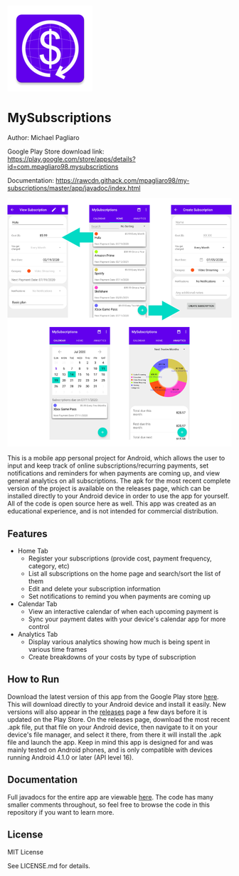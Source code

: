 ![MySubscriptions icon](https://github.com/mpagliaro98/my-subscriptions/blob/master/app/src/main/res/mipmap-xxxhdpi/ic_launcher.png?raw=true)
# MySubscriptions

Author: Michael Pagliaro

Google Play Store download link: https://play.google.com/store/apps/details?id=com.mpagliaro98.mysubscriptions

Documentation: https://rawcdn.githack.com/mpagliaro98/my-subscriptions/master/app/javadoc/index.html

![Home Tab Screenshots](https://github.com/mpagliaro98/my-subscriptions/blob/master/app/src/main/res/assets/screenshots/screenshot_dev_multi.png?raw=true)

This is a mobile app personal project for Android, which allows the
user to input and keep track of online subscriptions/recurring payments,
set notifications and reminders for when payments are coming up, and
view general analytics on all subscriptions. The apk for the most recent
complete version of the project is available on the releases page, which
can be installed directly to your Android device in order to use the app
for yourself. All of the code is open source here as well. This app was
created as an educational experience, and is not intended for commercial
distribution.

## Features

* Home Tab
    * Register your subscriptions (provide cost, payment frequency, category, etc)
    * List all subscriptions on the home page and search/sort the list of them
    * Edit and delete your subscription information
    * Set notifications to remind you when payments are coming up
* Calendar Tab
    * View an interactive calendar of when each upcoming payment is
    * Sync your payment dates with your device's calendar app for more control
* Analytics Tab
    * Display various analytics showing how much is being spent in various time frames
    * Create breakdowns of your costs by type of subscription

## How to Run

Download the latest version of this app from the Google Play store [here](https://play.google.com/store/apps/details?id=com.mpagliaro98.mysubscriptions).
This will download directly to your Android device and install it easily.
New versions will also appear in the [releases](https://github.com/mpagliaro98/my-subscriptions/releases) page a few days before it
is updated on the Play Store. On the releases page, download the most recent
.apk file, put that file on your Android device, then navigate to it on your
device's file manager, and select it there, from there it will install the .apk
file and launch the app. Keep in mind this app is designed for and was mainly
tested on Android phones, and is only compatible with devices running Android
4.1.0 or later (API level 16).

## Documentation

Full javadocs for the entire app are viewable [here](https://rawcdn.githack.com/mpagliaro98/my-subscriptions/master/app/javadoc/index.html).
The code has many smaller comments throughout, so feel free to browse the code
in this repository if you want to learn more.

## License
MIT License

See LICENSE.md for details.
